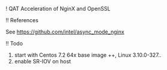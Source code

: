 ! QAT Acceleration of NginX and OpenSSL

!! References

See https://github.com/intel/async_mode_nginx


!! Todo

1. start with Centos 7.2 64x base image ++, Linux 3.10.0-327..
2. enable SR-IOV on host




